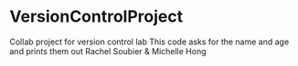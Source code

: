 # VersionControlProject
Collab project for version control lab
This code asks for the name and age and prints them out
Rachel Soubier & Michelle Hong
